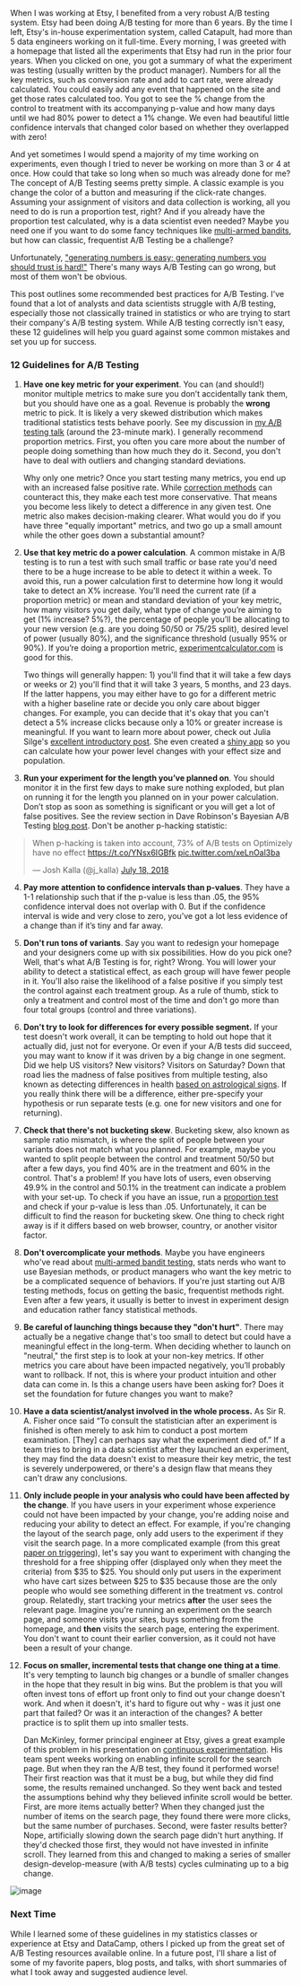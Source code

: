 When I was working at Etsy, I benefited from a very robust A/B testing system. Etsy had been doing A/B testing for more than 6 years. By the time I left, Etsy's in-house experimentation system, called Catapult, had more than 5 data engineers working on it full-time. Every morning, I was greeted with a homepage that listed all the experiments that Etsy had run in the prior four years. When you clicked on one, you got a summary of what the experiment was testing (usually written by the product manager). Numbers for all the key metrics, such as conversion rate and add to cart rate, were already calculated. You could easily add any event that happened on the site and get those rates calculated too. You got to see the % change from the control to treatment with its accompanying p-value and how many days until we had 80% power to detect a 1% change. We even had beautiful little confidence intervals that changed color based on whether they overlapped with zero! 

And yet sometimes I would spend a majority of my time working on experiments, even though I tried to never be working on more than 3 or 4 at once. How could that take so long when so much was already done for me? The concept of A/B Testing seems pretty simple. A classic example is you change the color of a button and measuring if the click-rate changes. Assuming your assignment of visitors and data collection is working, all you need to do is run a proportion test, right? And if you already have the proportion test calculated, why is a data scientist even needed? Maybe you need one if you want to do some fancy techniques like [multi-armed bandits](https://en.wikipedia.org/wiki/Multi-armed_bandit), but how can classic, frequentist A/B Testing be a challenge? 

Unfortunately, ["generating numbers is easy; generating numbers you should trust is hard!"](http://notes.stephenholiday.com/Five-Puzzling-Outcomes.pdf) There's many ways A/B Testing can go wrong, but most of them won't be obvious. 

This post outlines some recommended best practices for A/B Testing. I've found that a lot of analysts and data scientists struggle with A/B testing, especially those not classically trained in statistics or who are trying to start their company's A/B testing system. While A/B testing correctly isn't easy, these 12 guidelines will help you guard against some common mistakes and set you up for success.

### 12 Guidelines for A/B Testing

1) **Have one key metric for your experiment**. You can (and should!) monitor multiple metrics to make sure you don’t accidentally tank them, but you should have one as a goal. Revenue is probably the **wrong** metric to pick. It is likely a very skewed distribution which makes traditional statistics tests behave poorly. See my discussion in [my A/B testing talk](https://www.youtube.com/watch?v=SF-ryGgLOgQ) (around the 23-minute mark). I generally recommend proportion metrics. First, you often you care more about the number of people doing something than how much they do it. Second, you don't have to deal with outliers and changing standard deviations. 

    Why only one metric? Once you start testing many metrics, you end up with an increased false positive rate. While [correction methods](https://en.wikipedia.org/wiki/Bonferroni_correction) can counteract this, they make each test more conservative. That means you become less likely to detect a difference in any given test. One metric also makes decision-making clearer. What would you do if you have three "equally important" metrics, and two go up a small amount while the other goes down a substantial amount?
      
2) **Use that key metric do a power calculation**. A common mistake in A/B testing is to run a test with such small traffic or base rate you'd need there to be a huge increase to be able to detect it within a week. To avoid this, run a power calculation first to determine how long it would take to detect an X% increase. You'll need the current rate (if a proportion metric) or mean and standard deviation of your key metric, how many visitors you get daily, what type of change you’re aiming to get (1% increase? 5%?), the percentage of people you’ll be allocating to your new version (e.g. are you doing 50/50 or 75/25 split), desired level of power (usually 80%), and the significance threshold (usually 95% or 90%). If you’re doing a proportion metric, [experimentcalculator.com](experimentcalculator.com) is good for this. 
  
   Two things will generally happen: 1) you'll find that it will take a few days or weeks or 2) you'll find that it will take 3 years, 5 months, and 23 days. If the latter happens, you may either have to go for a different metric with a higher baseline rate or decide you only care about bigger changes. For example, you can decide that it's okay that you can't detect a 5% increase clicks because only a 10% or greater increase is meaningful. If you want to learn more about power, check out Julia Silge's [excellent introductory post](https://juliasilge.com/blog/ab-testing/). She even created a [shiny app](https://juliasilge.shinyapps.io/power-app/) so you can calculate how your power level changes with your effect size and population. 

3) **Run your experiment for the length you’ve planned on**. You should monitor it in the first few days to make sure nothing exploded, but plan on running it for the length you planned on in your power calculation. Don’t stop as soon as something is significant or you will get a lot of false positives. See the review section in Dave Robinson's Bayesian A/B Testing [blog post](http://varianceexplained.org/r/bayesian-ab-testing/). Don't be another p-hacking statistic:

<blockquote class="twitter-tweet"><p lang="en" dir="ltr">When p-hacking is taken into account, 73% of A/B tests on Optimizely have no effect <a href="https://t.co/YNsx6IGBfk">https://t.co/YNsx6IGBfk</a> <a href="https://t.co/xeLnOal3ba">pic.twitter.com/xeLnOal3ba</a></p>&mdash; Josh Kalla (@j_kalla) <a href="https://twitter.com/j_kalla/status/1019629420158447616?ref_src=twsrc%5Etfw">July 18, 2018</a></blockquote> <script async src="https://platform.twitter.com/widgets.js" charset="utf-8"></script>

4) **Pay more attention to confidence intervals than p-values**. They have a 1-1 relationship such that if the p-value is less than .05, the 95% confidence interval does not overlap with 0. But if the confidence interval is wide and very close to zero, you’ve got a lot less evidence of a change than if it’s tiny and far away. 

5) **Don't run tons of variants**. Say you want to redesign your homepage and your designers come up with six possibilities. How do you pick one? Well, that's what A/B Testing is for, right? Wrong. You will lower your ability to detect a statistical effect, as each group will have fewer people in it. You'll also raise the likelihood of a false positive if you simply test the control against each treatment group. As a rule of thumb, stick to only a treatment and control most of the time and don't go more than four total groups (control and three variations). 

6) **Don't try to look for differences for every possible segment.** If your test doesn't work overall, it can be tempting to hold out hope that it actually did, just not for everyone. Or even if your A/B tests did succeed, you may want to know if it was driven by a big change in one segment. Did we help US visitors? New visitors? Visitors on Saturday? Down that road lies the madness of false positives from multiple testing, also known as detecting differences in health [based on astrological signs](https://pdfs.semanticscholar.org/d00a/678b0d09eaef4902c778821c52dc5ac53e58.pdf). If you really think there will be a difference, either pre-specify your hypothesis or run separate tests (e.g. one for new visitors and one for returning). 

7) **Check that there's not bucketing skew**. Bucketing skew, also known as sample ratio mismatch, is where the split of people between your variants does not match what you planned. For example, maybe you wanted to split people between the control and treatment 50/50 but after a few days, you find 40% are in the treatment and 60% in the control. That's a problem! If you have lots of users, even observing 49.9% in the control and 50.1% in the treatment can indicate a problem with your set-up. To check if you have an issue, run a [proportion test](https://www.medcalc.org/calc/test_one_proportion.php) and check if your p-value is less than .05. Unfortunately, it can be difficult to find the reason for bucketing skew. One thing to check right away is if it differs based on web browser, country, or another visitor factor.

8) **Don't overcomplicate your methods**. Maybe you have engineers who've read about [multi-armed bandit testing](http://stevehanov.ca/blog/index.php?id=132), stats nerds who want to use Bayesian methods, or product managers who want the key metric to be a complicated sequence of behaviors. If you're just starting out A/B testing methods, focus on getting the basic, frequentist methods right. Even after a few years, it usually is better to invest in experiment design and education rather fancy statistical methods. 

9) **Be careful of launching things because they "don't hurt"**. There may actually be a negative change that's too small to detect but could have a meaningful effect in the long-term. When deciding whether to launch on "neutral," the first step is to look at your non-key metrics. If other metrics you care about have been impacted negatively, you’ll probably want to rollback. If not, this is where your product intuition and other data can come in. Is this a change users have been asking for? Does it set the foundation for future changes you want to make? 

10) **Have a data scientist/analyst involved in the whole process.** As Sir R. A. Fisher once said “To consult the statistician after an experiment is finished is often merely to ask him to conduct a post mortem examination. [They] can perhaps say what the experiment died of.” If a team tries to bring in a data scientist after they launched an experiment, they may find the data doesn't exist to measure their key metric, the test is severely underpowered, or there's a design flaw that means they can't draw any conclusions. 

11) **Only include people in your analysis who could have been affected by the change**. If you have users in your experiment whose experience could not have been impacted by your change, you're adding noise and reducing your ability to detect an effect. For example, if you're changing the layout of the search page, only add users to the experiment if they visit the search page. In a more complicated example (from this great [paper on triggering](https://onedrive.live.com/view.aspx?resid=8612090E610871E4!287400&ithint=file%2cdocx&app=Word&authkey=!AOW7nw7IZ4STtgk)), let's say you want to experiment with changing the threshold for a free shipping offer (displayed only when they meet the criteria) from $35 to $25. You should only put users in the experiment who have cart sizes between $25 to $35 because those are the only people who would see something different in the treatment vs. control group. Relatedly, start tracking your metrics **after** the user sees the relevant page. Imagine you're running an experiment on the search page, and someone visits your sites, buys something from the homepage, and **then** visits the search page, entering the experiment. You don't want to count their earlier conversion, as it could not have been a result of your change.

12) **Focus on smaller, incremental tests that change one thing at a time**. It's very tempting to launch big changes or a bundle of smaller changes in the hope that they result in big wins. But the problem is that you will often invest tons of effort up front only to find out your change doesn't work. And when it doesn't, it's hard to figure out why - was it just one part that failed? Or was it an interaction of the changes? A better practice is to split them up into smaller tests. 

    Dan McKinley, former principal engineer at Etsy, gives a great example of this problem in his presentation on [continuous experimentation](http://mcfunley.com/design-for-continuous-experimentation). His team spent weeks working on enabling infinite scroll for the search page. But when they ran the A/B test, they found it performed worse! Their first reaction was that it must be a bug, but while they did find some, the results remained unchanged. So they went back and tested the assumptions behind why they believed infinite scroll would be better. First, are more items actually better? When they changed just the number of items on the search page, they found there were more clicks, but the same number of purchases. Second, were faster results better? Nope, artificially slowing down the search page didn't hurt anything. If they'd checked those first, they would not have invested in infinite scroll. They learned from this and changed to making a series of smaller design-develop-measure (with A/B tests) cycles culminating up to a big change. 

![image](https://user-images.githubusercontent.com/17410158/43725575-df8c8ca0-996a-11e8-8674-29f5ab634469.png)

### Next Time

While I learned some of these guidelines in my statistics classes or experience at Etsy and DataCamp, others I picked up from the great set of A/B Testing resources available online. In a future post, I'll share a list of some of my favorite papers, blog posts, and talks, with short summaries of what I took away and suggested audience level. 
